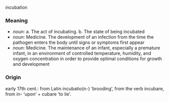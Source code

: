 incubation
### Meaning
+ _noun_: 
   a. The act of incubating.
   b. The state of being incubated
+ _noun_: Medicine. The development of an infection from the time the pathogen enters the body until signs or symptoms first appear
+ _noun_: Medicine. The maintenance of an infant, especially a premature infant, in an environment of controlled temperature, humidity, and oxygen concentration in order to provide optimal conditions for growth and development

### Origin

early 17th cent.: from Latin incubatio(n-) ‘brooding’, from the verb incubare, from in- ‘upon’ + cubare ‘to lie’.
